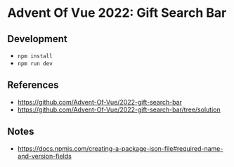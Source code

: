 # Advent Of Vue 2022: Gift Search Bar

## Development

- `npm install`
- `npm run dev`

## References

- https://github.com/Advent-Of-Vue/2022-gift-search-bar
- https://github.com/Advent-Of-Vue/2022-gift-search-bar/tree/solution

## Notes

- https://docs.npmjs.com/creating-a-package-json-file#required-name-and-version-fields
